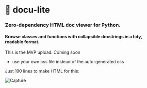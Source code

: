 # 🧾 docu-lite
### Zero-dependency HTML doc viewer for Python. 
#### Browse classes and functions with collapsible docstrings in a tidy, readable format.

This is the MVP upload. Coming soon 
  - use your own css file instead of the auto-generated css

Just 100 lines to make HTML for this:

![Capture](https://github.com/user-attachments/assets/bbc3723a-ad19-410e-8e7d-8d09e744b198)
